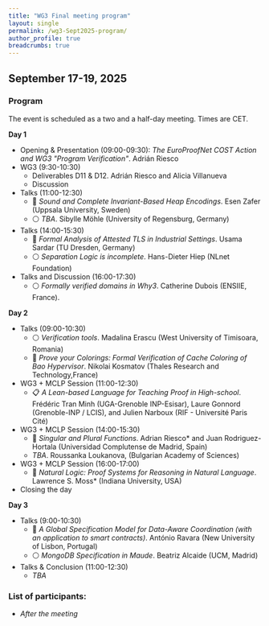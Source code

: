 ```yaml
---
title: "WG3 Final meeting program"
layout: single
permalink: /wg3-Sept2025-program/
author_profile: true
breadcrumbs: true
---
```



## September 17-19, 2025

<!--[<img src="/_pages/WG3/Feb2022/WG3-meeting-way.jpg" width="300"/>](/_pages/WG3/Feb2022/WG3-meeting-way.jpg)-->

### Program

The event is scheduled as a two and a half-day meeting. Times are CET.

**Day 1**

* Opening & Presentation (09:00-09:30): _The EuroProofNet COST Action and WG3 "Program Verification"_. Adri&aacute;n Riesco
* WG3 (9:30-10:30)
  - Deliverables D11 & D12. Adri&aacute;n Riesco and Alicia Villanueva
  - Discussion
* Talks (11:00-12:30)
  - :large_blue_circle: _Sound and Complete Invariant-Based Heap Encodings_. Esen Zafer (Uppsala University, Sweden)
  - :white_circle: _TBA_. Sibylle Möhle (University of Regensburg, Germany)
* Talks (14:00-15:30)
  - :large_blue_circle: _Formal Analysis of Attested TLS in Industrial Settings_. Usama Sardar (TU Dresden, Germany)
  - :white_circle: _Separation Logic is incomplete_. Hans-Dieter Hiep (NLnet Foundation)
* Talks and Discussion (16:00-17:30)
  - :white_circle: _Formally verified domains in Why3_. Catherine Dubois (ENSIIE, France).

**Day 2**

* Talks (09:00-10:30)
  - :white_circle: _Verification tools_. Madalina Erascu (West University of Timisoara, Romania)
  - :large_blue_circle: _Prove your Colorings: Formal Verification of Cache Coloring of Bao Hypervisor_. Nikolai Kosmatov (Thales Research and Technology,France)
* WG3 + MCLP Session (11:00-12:30)
  - :clipboard: _A Lean-based Language for Teaching Proof in High-school_. Frédéric Tran Minh (UGA-Grenoble INP-Esisar), Laure Gonnord (Grenoble-INP / LCIS), and Julien Narboux (RIF - Université Paris Cité)
* WG3 + MCLP Session (14:00-15:30)
  - :large_blue_circle: _Singular and Plural Functions_. Adrian Riesco* and Juan Rodriguez-Hortala (Universidad Complutense de Madrid, Spain)
  - _TBA_. Roussanka Loukanova, (Bulgarian Academy of Sciences)
* WG3 + MCLP Session (16:00-17:00)
  - :large_blue_circle: _Natural Logic: Proof Systems for Reasoning in Natural Language_. Lawrence S. Moss* (Indiana University, USA)
* Closing the day

**Day 3**

* Talks (9:00-10:30)
  - :large_blue_circle: _A Global Specification Model for Data-Aware Coordination (with an application to smart contracts)_. António Ravara (New University of Lisbon, Portugal)
  - :white_circle: _MongoDB Specification in Maude_. Beatriz Alcaide (UCM, Madrid)
* Talks & Conclusion (11:00-12:30)
  - _TBA_

### List of participants:

-	_After the meeting_ 

<!--
### Photos

[<img src="/_pages/WG3/Feb2022/WG3-meeting-session4.jpg" width="400"/>](/_pages/WG3/Feb2022/WG3-meeting-session4.jpg)

<br>

[<img src="/_pages/WG3/Feb2022/WG3-meeting-session2.jpg" width="400"/>](/_pages/WG3/Feb2022/WG3-meeting-session2.jpg)

<br>

[<img src="/_pages/WG3/Feb2022/WG3-meeting-coffee.jpg" width="400"/>](/_pages/WG3/Feb2022/WG3-meeting-coffee.jpg)

-->
